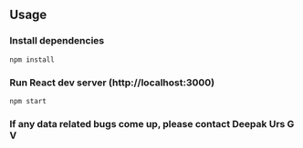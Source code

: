 ## Usage

### Install dependencies

```
npm install
```

### Run React dev server (http://localhost:3000)

```
npm start
```

### If any data related bugs come up, please contact Deepak Urs G V

```

```
